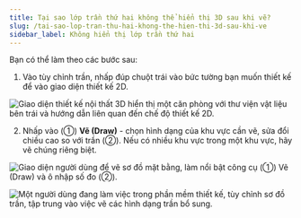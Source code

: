 ```yaml
---
title: Tại sao lớp trần thứ hai không thể hiển thị 3D sau khi vẽ?
slug: /tai-sao-lop-tran-thu-hai-khong-the-hien-thi-3d-sau-khi-ve
sidebar_label: Không hiển thị lớp trần thứ hai
---
```


Bạn có thể làm theo các bước sau:

1. Vào tùy chỉnh trần, nhấp đúp chuột trái vào bức tường bạn muốn thiết kế để vào giao diện thiết kế 2D.

![Giao diện thiết kế nội thất 3D hiển thị một căn phòng với thư viện vật liệu bên trái và hướng dẫn liên quan đến chế độ thiết kế 2D.](https://storage.googleapis.com/jegavn_kb/images/ccb99636-a3e2-485d-8693-bb37c65e8989.png)

2. Nhấp vào (①) **Vẽ (Draw)** - chọn hình dạng của khu vực cần vẽ, sửa đổi chiều cao so với trần (②). Nếu có nhiều khu vực trong một khu vực, hãy vẽ chúng riêng biệt.

![Giao diện người dùng để vẽ sơ đồ mặt bằng, làm nổi bật công cụ (①) Vẽ (Draw) và ô nhập số đo (②).](https://storage.googleapis.com/jegavn_kb/images/38e8f9c6-15e2-40e6-ace0-18fc9c319cfc.png)

![Một người dùng đang làm việc trong phần mềm thiết kế, tùy chỉnh sơ đồ trần, tập trung vào việc vẽ các hình dạng trần bổ sung.](https://storage.googleapis.com/jegavn_kb/images/4fddcf36-f80b-4ae2-9d59-89d6f9949d86.png)